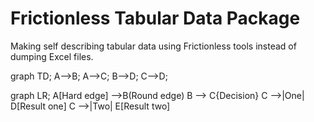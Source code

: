 # Frictionless Tabular Data Package

Making self describing tabular data using Frictionless tools instead of dumping Excel files.

<div class="mermaid">

graph TD;
    A-->B;
    A-->C;
    B-->D;
    C-->D;  
</div>

<div class="mermaid">


graph LR;
    A[Hard edge] -->B(Round edge)
    B --> C{Decision}
    C -->|One| D[Result one]
    C -->|Two| E[Result two]

</div>